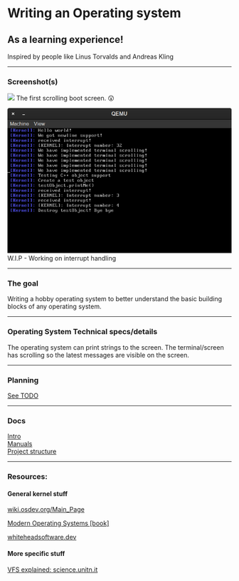# Writing an Operating system 
## As a learning experience!
 Inspired by people like Linus Torvalds and Andreas Kling
________________________
### Screenshot(s)
<img src="screenshots/Screenshot1.png"></img>
The first scrolling boot screen. 😲


<img src="screenshots/WIP_interruptHandling.png"></img>
W.I.P - Working on interrupt handling

________________________

### The goal
Writing a hobby operating system to better understand the basic building blocks of any operating system.





________________________
### Operating System Technical specs/details
The operating system can print strings to the 
screen. The terminal/screen has scrolling so the latest messages are visible on the screen.

________________________
### Planning
[See TODO](TODO.md) 

________________________
### Docs
[Intro](docs/Intro.md) \
[Manuals](docs/Manuals.md) \
[Project structure](docs/ProjectStructure.md) 
________________________
### Resources:

#### General kernel stuff
[wiki.osdev.org/Main_Page](wiki.osdev.org/Main_Page)

[Modern Operating Systems [book]](https://www.amazon.com/Modern-Operating-Systems-Tanenbaum-Andrew/dp/1292061421/ref=sr_1_1?__mk_nl_NL=%C3%85M%C3%85%C5%BD%C3%95%C3%91&dchild=1&keywords=Modern+Operating+systems&qid=1619967779&sr=8-1)

[whiteheadsoftware.dev](https://whiteheadsoftware.dev/operating-systems-development-for-dummies/)

#### More specific stuff
[VFS explained: science.unitn.it](https://www.science.unitn.it/~fiorella/guidelinux/tlk/node102.html)


